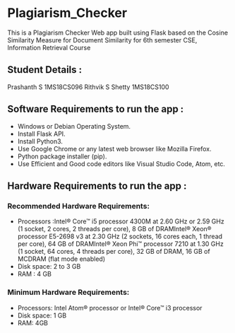 # Plagiarism_Checker
This is a Plagiarism Checker Web app built using Flask based on the Cosine Similarity Measure for Document Similarity for 
6th semester CSE, 
Information Retrieval Course

## Student Details :
Prashanth S         1MS18CS096
Rithvik S Shetty    1MS18CS100

## Software Requirements to run the app :
- Windows or Debian Operating System.
- Install Flask API.
- Install Python3.
- Use Google Chrome or any latest web browser like Mozilla Firefox.
- Python package installer (pip).
- Use Efficient and Good code editors like Visual Studio Code, Atom, etc.

## Hardware Requirements to run the app :

### Recommended Hardware Requirements:
- Processors :Intel® Core™ i5 processor 4300M at 2.60 GHz or 2.59 GHz (1 socket, 2 cores, 2 threads per core), 8 GB of DRAMIntel® Xeon® processor E5-2698 v3 at 2.30               GHz (2 sockets, 16 cores each, 1 thread per core), 64 GB of DRAMIntel® Xeon Phi™ processor 7210 at 1.30 GHz (1 socket, 64 cores, 4 threads per core),               32 GB of DRAM, 16 GB of MCDRAM (flat mode enabled)
- Disk space: 2 to 3 GB
- RAM : 4 GB

### Minimum Hardware Requirements:
- Processors: Intel Atom® processor or Intel® Core™ i3 processor
- Disk space: 1 GB
- RAM: 4GB



